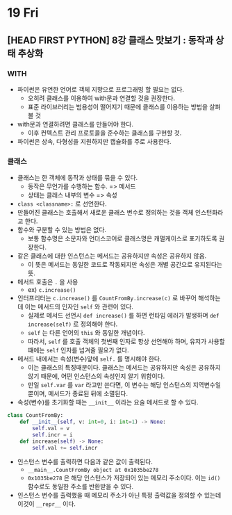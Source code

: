 # 19 Fri

## \[HEAD FIRST PYTHON\] 8강 클래스 맛보기 : 동작과 상태 추상화 <a id="sql"></a>

### WITH

* 파이썬은 유연한 언어로 객체 지향으로 프로그래밍 할 필요는 없다.
  * 오히려 클래스를 이용하여 with문과 연결할 것을 권장한다.
  * 표준 라이브러리는 범용성이 떨어지기 때문에 클래스를 이용하는 방법을 살펴볼 것
* with문과 연결하려면 클래스를 만들어야 한다.
  * 이후 컨텍스트 관리 프로토콜을 준수하는 클래스를 구현할 것.
* 파이썬은 상속, 다형성을 지원하지만 캡슐화를 주로 사용한다.



### 클래스

* 클래스는 한 객체에 동작과 상태를 묶을 수 있다.
  * 동작은 무언가를 수행하는 함수. =&gt; 메서드
  * 상태는 클래스 내부의 변수 =&gt; 속성
* `class <classname>:` 로 선언한다.
* 만들어진 클래스는 호출해서 새로운 클래스 변수로 정의하는 것을 객체 인스턴화라고 한다.
* 함수와 구분할 수 있는 방법은 없다.
  * 보통 함수명은 소문자와 언더스코어로 클래스명은 캐멀케이스로 표기하도록 권장한다.
* 같은 클래스에 대한 인스턴스는 메서드는 공유하지만 속성은 공유하지 않음.
  * 이 뜻은 메서드는 동일한 코드로 작동되지만 속성은 개별 공간으로 유지된다는 뜻.
* 메서드 호출은 `.` 을 사용
  * ex\) `c.increase()`
* 인터프리터는 `c.increase()` 를 `CountFromBy.increase(c)` 로 바꾸어 해석하는데 이는 메서드의 인자인 `self` 와 관련이 있다.
  * 실제로 메서드 선언시 `def increase()` 를 하면 런타임 에러가 발생하며 `def increase(self)` 로 정의해야 한다.
  * `self` 는 다른 언어의 `this` 와 동일한 개념이다.
  * 따라서, `self` 를 호출 객체의 첫번째 인자로 항상 선언해야 하며, 유저가 사용할 떄에는 `self` 인자를 넘겨줄 필요가 없다.
* 메서드 내에서는 속성\(변수\)앞에 `self.` 를 명시해야 한다.
  * 이는 클래스의 특징때문이다. 클래스는 메서드는 공유하지만 속성은 공유하지 않기 때문에, 어떤 인스턴스의 속성인지 알기 위함이다.
  * 만일 `self.var` 를 `var` 라고만 쓴다면, 이 변수는 해당 인스턴스의 지역변수일 뿐이며, 메서드가 종료된 뒤에 소멸된다.
* 속성\(변수\)를 초기화할 때는 `__init__` 이라는 요술 메서드로 할 수 있다.

```python
class CountFromBy:
    def __init__(self, v: int=0, i: int=1) -> None:
        self.val = v
        self.incr = i
    def increase(self) -> None:
        self.val += self.incr
```

* 인스턴스 변수를 출력하면 다음과 같은 값이 출력된다.
  * `__main__.CountFromBy object at 0x1035be278`
  * `0x1035be278` 은 해당 인스턴스가 저장되어 있는 메모리 주소이다. 이는 `id()` 함수로도 동일한 주소를 반환받을 수 있다.
* 인스턴스 변수를 출력했을 때 메모리 주소가 아닌 특정 출력값을 정의할 수 있는데 이것이 `__repr__` 이다.

 

